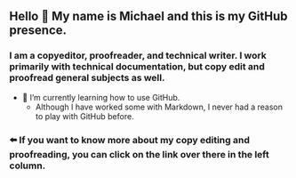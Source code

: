 ## Hello 👋 My name is Michael and this is my GitHub presence.

### I am a copyeditor, proofreader, and technical writer. I work primarily with technical documentation, but copy edit and proofread general subjects as well.

- 🌱 I’m currently learning how to use GitHub.
    - Although I have worked some with Markdown, I never had a reason to play with GitHub before.

### :arrow_left: If you want to know more about my copy editing and proofreading, you can click on the link over there in the left column.


<!--
**tech4802/tech4802** is a ✨ _special_ ✨ repository because its `README.md` (this file) appears on your GitHub profile.

Here are some ideas to get you started:

- 🔭 I’m currently working on ...
- 🌱 I’m currently learning ...
- 👯 I’m looking to collaborate on ...
- 🤔 I’m looking for help with ...
- 💬 Ask me about ...
- 📫 How to reach me: ...
- 😄 Pronouns: ...
- ⚡ Fun fact: ...
-->
